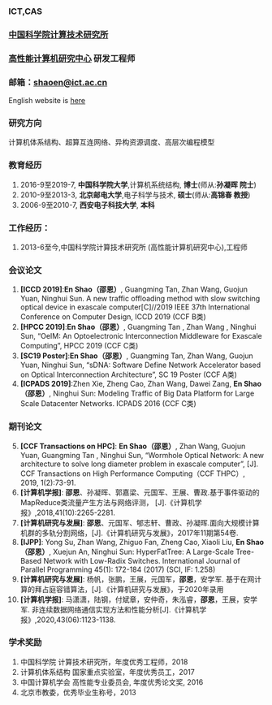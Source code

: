 

### ICT,CAS  
### [中国科学院计算技术研究所](http://www.ict.ac.cn/)  
### [高性能计算机研究中心](http://www.ncic.ac.cn/index.php)  研发工程师

### 邮箱：shaoen@ict.ac.cn 
English website is [here](https://enshao.github.io/eng/)  
### 研究方向
计算机体系结构、超算互连网络、异构资源调度、高层次编程模型
### 教育经历
1.  2016-9至2019-7, **中国科学院大学**,计算机系统结构, **博士**(师从:**孙凝晖 院士**)
2.  2010-9至2013-3, **北京邮电大学**,电子科学与技术, **硕士**(师从:**高锦春 教授**)
3.  2006-9至2010-7, **西安电子科技大学**, **本科**

### 工作经历：

1.  2013-6至今,中国科学院计算技术研究所 (高性能计算机研究中心),工程师



### 会议论文
1.  **[ICCD 2019]**:**En Shao（邵恩）**, Guangming Tan, Zhan Wang, Guojun Yuan, Ninghui Sun. A new traffic offloading method with slow switching optical device in exascale computer[C]//2019 IEEE 37th International Conference on Computer Design, ICCD 2019 (CCF B类)
2.  **[HPCC 2019]**:**En Shao（邵恩）**, Guangming Tan , Zhan Wang , Ninghui Sun, “OeIM: An Optoelectronic Interconnection Middleware for Exascale Computing”, HPCC 2019 (CCF C类)
3.  **[SC19 Poster]**:**En Shao（邵恩）**, Guangming Tan, Zhan Wang, Guojun Yuan, Ninghui Sun, “sDNA: Software Define Network Accelerator based on Optical Interconnection Architecture”, SC 19 Poster (CCF A类)
4.  **[ICPADS 2019]**:Zhen Xie, Zheng Cao, Zhan Wang, Dawei Zang, **En Shao（邵恩）**, Ninghui Sun: Modeling Traffic of Big Data Platform for Large Scale Datacenter Networks. ICPADS 2016 (CCF C类)

### 期刊论文
5.	**[CCF Transactions on HPC]**: **En Shao（邵恩）**, Zhan Wang, Guojun Yuan, Guangming Tan , Ninghui Sun, “Wormhole Optical Network: A new architecture to solve long diameter problem in exascale computer”, [J]. CCF Transactions on High Performance Computing（CCF THPC）, 2019, 1(2):73-91. 
6.	**[计算机学报]**: **邵恩**、孙凝晖、郭嘉梁、元国军、王展、曹政.基于事件驱动的MapReduce类流量产生方法与网络评测， [J].《计算机学报》,2018,41(10):2265-2281.
7.	**[计算机研究与发展]**: **邵恩**、元国军、郇志轩、曹政、孙凝晖.面向大规模计算机群的多轨分割网络，[J].《计算机研究与发展》，2017年11期第54卷.
8.	**[IJPP]**: Yong Su, Zhan Wang, Zhiguo Fan, Zheng Cao, Xiaoli Liu, **En Shao（邵恩）**, Xuejun An, Ninghui Sun: HyperFatTree: A Large-Scale Tree-Based Network with Low-Radix Switches. International Journal of Parallel Programming 45(1): 172-184 (2017) (SCI, IF: 1.258)
9.	**[计算机研究与发展]**: 杨帆，张鹏，王展，元国军，**邵恩**，安学军. 基于在网计算的拜占庭容错算法，[J].《计算机研究与发展》，于2020年录用
10.	**[计算机学报]**: 马潇潇，陆钢，付斌章，安仲奇，朱泓睿，**邵恩**，王展，安学军. 非连续数据网络通信实现方法和性能分析[J].《计算机学报》,2020,43(06):1123-1138.

### 学术奖励
1. 中国科学院 计算技术研究所，年度优秀工程师，2018
2. 计算机体系结构 国家重点实验室，年度优秀员工，2017
3. 中国计算机学会 高性能专业委员会, 年度优秀论文奖, 2016
4. 北京市教委，优秀毕业生称号，2013
